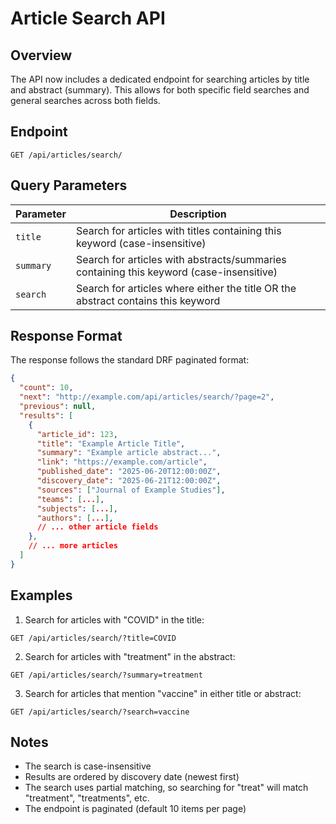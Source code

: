 # Article Search API

## Overview
The API now includes a dedicated endpoint for searching articles by title and abstract (summary). This allows for both specific field searches and general searches across both fields.

## Endpoint

```
GET /api/articles/search/
```

## Query Parameters

| Parameter | Description |
|-----------|-------------|
| `title`   | Search for articles with titles containing this keyword (case-insensitive) |
| `summary` | Search for articles with abstracts/summaries containing this keyword (case-insensitive) |
| `search`  | Search for articles where either the title OR the abstract contains this keyword |

## Response Format
The response follows the standard DRF paginated format:

```json
{
  "count": 10,
  "next": "http://example.com/api/articles/search/?page=2",
  "previous": null,
  "results": [
    {
      "article_id": 123,
      "title": "Example Article Title",
      "summary": "Example article abstract...",
      "link": "https://example.com/article",
      "published_date": "2025-06-20T12:00:00Z",
      "discovery_date": "2025-06-21T12:00:00Z",
      "sources": ["Journal of Example Studies"],
      "teams": [...],
      "subjects": [...],
      "authors": [...],
      // ... other article fields
    },
    // ... more articles
  ]
}
```

## Examples

1. Search for articles with "COVID" in the title:
```
GET /api/articles/search/?title=COVID
```

2. Search for articles with "treatment" in the abstract:
```
GET /api/articles/search/?summary=treatment
```

3. Search for articles that mention "vaccine" in either title or abstract:
```
GET /api/articles/search/?search=vaccine
```

## Notes
- The search is case-insensitive
- Results are ordered by discovery date (newest first)
- The search uses partial matching, so searching for "treat" will match "treatment", "treatments", etc.
- The endpoint is paginated (default 10 items per page)
